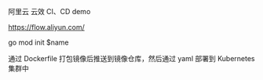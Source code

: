 阿里云 云效 CI、CD demo

https://flow.aliyun.com/

go mod init $name

通过 Dockerfile 打包镜像后推送到镜像仓库，然后通过 yaml 部署到 Kubernetes 集群中
 
